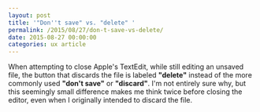 ```yaml
---
layout: post
title: '"Don''t save" vs. "delete" '
permalink: /2015/08/27/don-t-save-vs-delete/
date: 2015-08-27 00:00:00
categories: ux article
---
```


When attempting to close Apple's TextEdit, while still editing an unsaved file, the button that discards the file is labeled **"delete"** instead of the more commonly used **"don't save"** or **"discard"**.
I'm not entirely sure why, but this seemingly small difference makes me think twice before closing the editor, even when I originally intended to discard the file.
